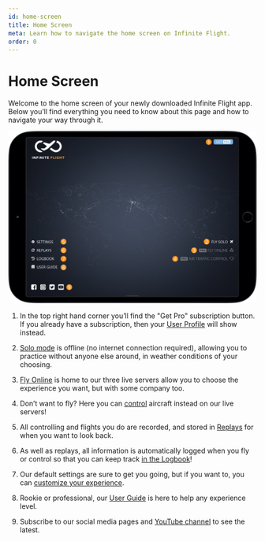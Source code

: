 ```yaml
---
id: home-screen
title: Home Screen
meta: Learn how to navigate the home screen on Infinite Flight.
order: 0
---
```


# Home Screen

Welcome to the home screen of your newly downloaded Infinite Flight app. Below you’ll find everything you need to know about this page and how to navigate your way through it.

![Home Screen](_images/manual/frames/home-screen.jpg)



1. In the top right hand corner you’ll find the "Get Pro" subscription button. If you already have a subscription, then your [User Profile](/guide/getting-started/home-user-interface/user-profile) will show instead.

   

2. [Solo mode](/guide/getting-started/home-user-interface/fly-solo#fly-solo) is offline (no internet connection required), allowing you to practice without anyone else around, in weather conditions of your choosing.

   

3. [Fly Online](/guide/getting-started/home-user-interface/fly-online#fly-online) is home to our three live servers allow you to choose the experience you want, but with some company too. 

   

4. Don’t want to fly? Here you can [control](/guide/getting-started/home-user-interface/air-traffic-control#air-traffic-control) aircraft instead on our live servers! 

   

5. All controlling and flights you do are recorded, and stored in [Replays](/guide/getting-started/home-user-interface/replays#replays) for when you want to look back. 

   

6. As well as replays, all information is automatically logged when you fly or control so that you can keep track [in the Logbook](/guide/getting-started/home-user-interface/logbook#logbook)! 

   

7. Our default settings are sure to get you going, but if you want to, you can [customize your experience](/guide/getting-started/home-user-interface/settings#settings).

   

8. Rookie or professional, our [User Guide](/guide) is here to help any experience level.

   

9. Subscribe to our social media pages and [YouTube channel](https://www.youtube.com/user/infiniteflightapp) to see the latest.

 